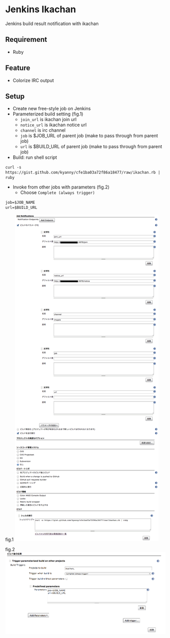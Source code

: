 # Jenkins Ikachan

Jenkins build result notification with ikachan

## Requirement

* Ruby

## Feature

* Colorize IRC output

## Setup

* Create new free-style job on Jenkins
* Parameterized build setting (fig.1)
  * `join_url` is ikachan join url
  * `notice_url` is ikachan notice url
  * `channel` is irc channel
  * `job` is $JOB_URL of parent job (make to pass through from parent job)
  * `url` is $BUILD_URL of parent job (make to pass through from parent job)
* Build: run shell script

```
curl -s https://gist.github.com/kyanny/cfe1ba03a72f86a18477/raw/ikachan.rb | ruby
```

* Invoke from other jobs with parameters (fig.2)
  * Choose `Complete (always trigger)`

```
job=$JOB_NAME
url=$BUILD_URL
```

fig.1 ![fig.1](./fig.1.png)

fig.2 ![fig.2](./fig.2.png)
